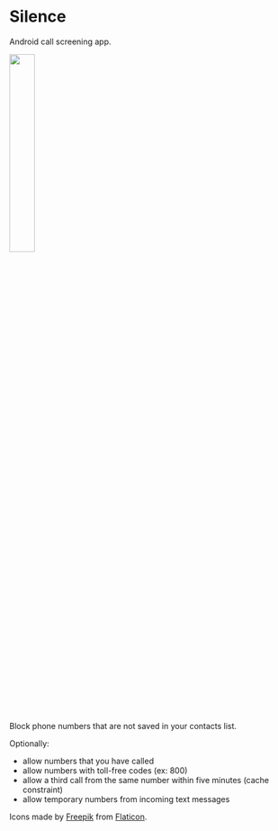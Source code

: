 # Silence

Android call screening app.

<img src="https://user-images.githubusercontent.com/53379023/121867669-df04d380-cd08-11eb-90cb-05d38a811ede.png" width="30%" height="30%">

Block phone numbers that are not saved in your contacts list.

Optionally:
- allow numbers that you have called
- allow numbers with toll-free codes (ex: 800)
- allow a third call from the same number within five minutes (cache constraint)
- allow temporary numbers from incoming text messages


Icons made by [Freepik](https://www.freepik.com) from [Flaticon](https://www.flaticon.com).
